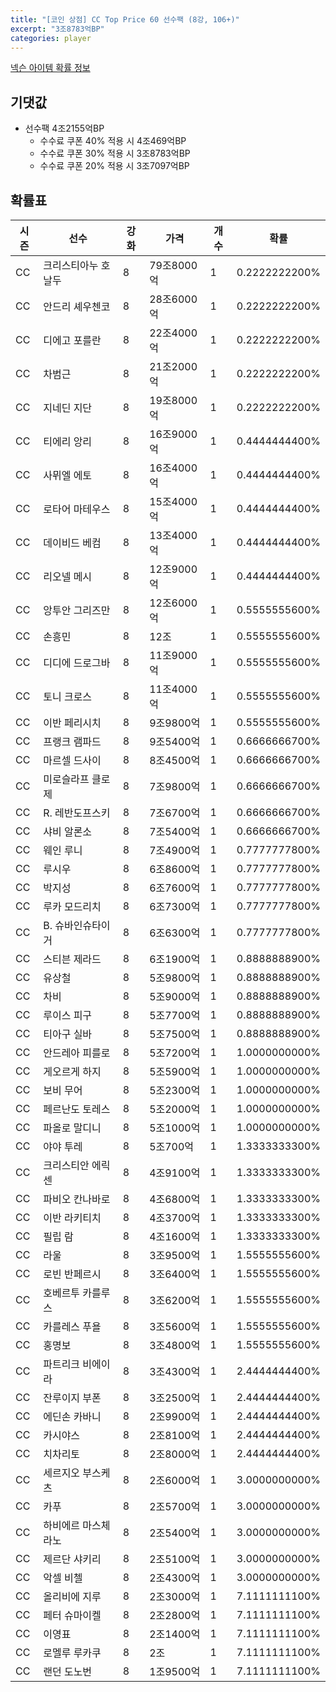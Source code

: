 ```yaml
---
title: "[코인 상점] CC Top Price 60 선수팩 (8강, 106+)"
excerpt: "3조8783억BP"
categories: player
---
```

[넥슨 아이템 확률 정보](http://iteminfo.nexon.com/probability/fco?sn=7610)

## 기댓값
- 선수팩 4조2155억BP
  - 수수료 쿠폰 40% 적용 시 4조469억BP
  - 수수료 쿠폰 30% 적용 시 3조8783억BP
  - 수수료 쿠폰 20% 적용 시 3조7097억BP


## 확률표

|시즌|선수|강화|가격|개수|확률|
|---|---|---|---|---|---|
|CC|크리스티아누 호날두|8|79조8000억|1|0.2222222200%|
|CC|안드리 셰우첸코|8|28조6000억|1|0.2222222200%|
|CC|디에고 포를란|8|22조4000억|1|0.2222222200%|
|CC|차범근|8|21조2000억|1|0.2222222200%|
|CC|지네딘 지단|8|19조8000억|1|0.2222222200%|
|CC|티에리 앙리|8|16조9000억|1|0.4444444400%|
|CC|사뮈엘 에토|8|16조4000억|1|0.4444444400%|
|CC|로타어 마테우스|8|15조4000억|1|0.4444444400%|
|CC|데이비드 베컴|8|13조4000억|1|0.4444444400%|
|CC|리오넬 메시|8|12조9000억|1|0.4444444400%|
|CC|앙투안 그리즈만|8|12조6000억|1|0.5555555600%|
|CC|손흥민|8|12조|1|0.5555555600%|
|CC|디디에 드로그바|8|11조9000억|1|0.5555555600%|
|CC|토니 크로스|8|11조4000억|1|0.5555555600%|
|CC|이반 페리시치|8|9조9800억|1|0.5555555600%|
|CC|프랭크 램파드|8|9조5400억|1|0.6666666700%|
|CC|마르셀 드사이|8|8조4500억|1|0.6666666700%|
|CC|미로슬라프 클로제|8|7조9800억|1|0.6666666700%|
|CC|R. 레반도프스키|8|7조6700억|1|0.6666666700%|
|CC|샤비 알론소|8|7조5400억|1|0.6666666700%|
|CC|웨인 루니|8|7조4900억|1|0.7777777800%|
|CC|루시우|8|6조8600억|1|0.7777777800%|
|CC|박지성|8|6조7600억|1|0.7777777800%|
|CC|루카 모드리치|8|6조7300억|1|0.7777777800%|
|CC|B. 슈바인슈타이거|8|6조6300억|1|0.7777777800%|
|CC|스티븐 제라드|8|6조1900억|1|0.8888888900%|
|CC|유상철|8|5조9800억|1|0.8888888900%|
|CC|차비|8|5조9000억|1|0.8888888900%|
|CC|루이스 피구|8|5조7700억|1|0.8888888900%|
|CC|티아구 실바|8|5조7500억|1|0.8888888900%|
|CC|안드레아 피를로|8|5조7200억|1|1.0000000000%|
|CC|게오르게 하지|8|5조5900억|1|1.0000000000%|
|CC|보비 무어|8|5조2300억|1|1.0000000000%|
|CC|페르난도 토레스|8|5조2000억|1|1.0000000000%|
|CC|파올로 말디니|8|5조1000억|1|1.0000000000%|
|CC|야야 투레|8|5조700억|1|1.3333333300%|
|CC|크리스티안 에릭센|8|4조9100억|1|1.3333333300%|
|CC|파비오 칸나바로|8|4조6800억|1|1.3333333300%|
|CC|이반 라키티치|8|4조3700억|1|1.3333333300%|
|CC|필립 람|8|4조1600억|1|1.3333333300%|
|CC|라울|8|3조9500억|1|1.5555555600%|
|CC|로빈 반페르시|8|3조6400억|1|1.5555555600%|
|CC|호베르투 카를루스|8|3조6200억|1|1.5555555600%|
|CC|카를레스 푸욜|8|3조5600억|1|1.5555555600%|
|CC|홍명보|8|3조4800억|1|1.5555555600%|
|CC|파트리크 비에이라|8|3조4300억|1|2.4444444400%|
|CC|잔루이지 부폰|8|3조2500억|1|2.4444444400%|
|CC|에딘손 카바니|8|2조9900억|1|2.4444444400%|
|CC|카시야스|8|2조8100억|1|2.4444444400%|
|CC|치차리토|8|2조8000억|1|2.4444444400%|
|CC|세르지오 부스케츠|8|2조6000억|1|3.0000000000%|
|CC|카푸|8|2조5700억|1|3.0000000000%|
|CC|하비에르 마스체라노|8|2조5400억|1|3.0000000000%|
|CC|제르단 샤키리|8|2조5100억|1|3.0000000000%|
|CC|악셀 비첼|8|2조4300억|1|3.0000000000%|
|CC|올리비에 지루|8|2조3000억|1|7.1111111100%|
|CC|페터 슈마이켈|8|2조2800억|1|7.1111111100%|
|CC|이영표|8|2조1400억|1|7.1111111100%|
|CC|로멜루 루카쿠|8|2조|1|7.1111111100%|
|CC|랜던 도노번|8|1조9500억|1|7.1111111100%|
